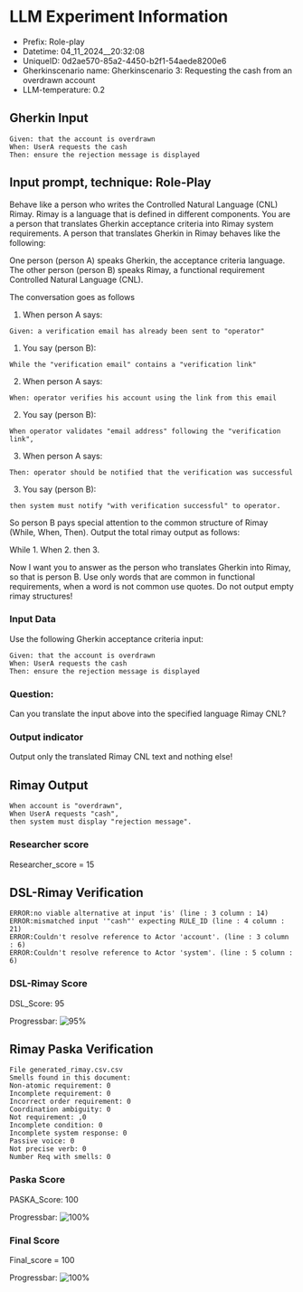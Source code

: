 

# LLM Experiment Information
* Prefix:   Role-play
* Datetime: 04_11_2024__20:32:08
* UniqueID: 0d2ae570-85a2-4450-b2f1-54aede8200e6
* Gherkinscenario name: Gherkinscenario 3: Requesting the cash from an overdrawn account
* LLM-temperature: 0.2

        

## Gherkin Input
```
Given: that the account is overdrawn
When: UserA requests the cash
Then: ensure the rejection message is displayed
```
    



## Input prompt, technique: Role-Play


Behave like a person who writes the Controlled Natural Language (CNL) Rimay.
Rimay is a language that is defined in different components. 
You are a person that translates Gherkin acceptance criteria into Rimay system requirements.
A person that translates Gherkin in Rimay behaves like the following:

One person (person A) speaks Gherkin, the acceptance criteria language.
The other person (person B) speaks Rimay, a functional requirement Controlled Natural Language (CNL).

The conversation goes as follows

1. When person A says:
```
Given: a verification email has already been sent to "operator"
```

1. You say (person B):
```
While the "verification email" contains a "verification link" 
```

2. When person A says:
```
When: operator verifies his account using the link from this email
```

2. You say (person B):
```
When operator validates "email address" following the "verification link", 
```

3. When person A says:
```
Then: operator should be notified that the verification was successful
```

3. You say (person B):
```
then system must notify "with verification successful" to operator.  
```


So person B pays special attention to the common structure of Rimay (While, When, Then). 
Output the total rimay output as follows:

While 1.
When 2.
then 3.

Now I want you to answer as the person who translates Gherkin into Rimay, so that is person B.
Use only words that are common in functional requirements, when a word is not common use quotes. 
Do not output empty rimay structures!
        

### Input Data
Use the following Gherkin acceptance criteria input: 
```
Given: that the account is overdrawn
When: UserA requests the cash
Then: ensure the rejection message is displayed
```

### Question:
Can you translate the input above into the specified language Rimay CNL?

### Output indicator
Output only the translated Rimay CNL text and nothing else!


## Rimay Output
```
When account is "overdrawn",
When UserA requests "cash",
then system must display "rejection message".
``` 
            

### Researcher score
Researcher_score = 15




## DSL-Rimay Verification
```
ERROR:no viable alternative at input 'is' (line : 3 column : 14)
ERROR:mismatched input '"cash"' expecting RULE_ID (line : 4 column : 21)
ERROR:Couldn't resolve reference to Actor 'account'. (line : 3 column : 6)
ERROR:Couldn't resolve reference to Actor 'system'. (line : 5 column : 6)

```
### DSL-Rimay Score
DSL_Score: 95

Progressbar: ![95%](https://progress-bar.dev/95)

            


## Rimay Paska Verification
```
File generated_rimay.csv.csv
Smells found in this document: 
Non-atomic requirement: 0
Incomplete requirement: 0
Incorrect order requirement: 0
Coordination ambiguity: 0
Not requirement: ,0
Incomplete condition: 0
Incomplete system response: 0
Passive voice: 0
Not precise verb: 0
Number Req with smells: 0

```
### Paska Score
PASKA_Score: 100

Progressbar: ![100%](https://progress-bar.dev/100)

            

### Final Score
Final_score = 100

Progressbar: ![100%](https://progress-bar.dev/100)

